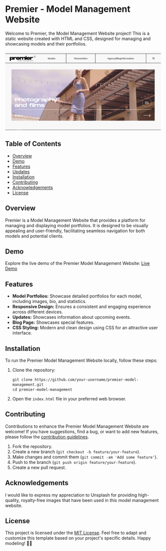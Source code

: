 <h1 id="premier---model-management-website">Premier - Model Management Website</h1>
<p>Welcome to Premier, the Model Management Website project! This is a static website created with HTML and CSS, designed for managing and showcasing models and their portfolios.</p>
<p><img src="premier.png" alt="Premier Model Management Website Preview"></p>
<h2 id="table-of-contents">Table of Contents</h2>
<ul>
<li><a href="#overview">Overview</a></li>
<li><a href="#demo">Demo</a></li>
<li><a href="#features">Features</a></li>
<li><a href="#updates">Updates</a></li>
<li><a href="#installation">Installation</a></li>
<li><a href="#contributing">Contributing</a></li>
<li><a href="#acknowledgements">Acknowledgements</a></li>
<li><a href="#license">License</a></li>
</ul>
<h2 id="overview">Overview</h2>
<p>Premier is a Model Management Website that provides a platform for managing and displaying model portfolios. It is designed to be visually appealing and user-friendly, facilitating seamless navigation for both models and potential clients.</p>
<h2 id="demo">Demo</h2>
<p>Explore the live demo of the Premier Model Management Website: <a href="%5Bhttps://your-demo-url.com%5D(https://antra77.github.io/Model-Website/)">Live Demo</a></p>
<h2 id="features">Features</h2>
<ul>
<li><strong>Model Portfolios:</strong> Showcase detailed portfolios for each model, including images, bio, and statistics.</li>
<li><strong>Responsive Design:</strong> Ensures a consistent and engaging experience across different devices.</li>
<li><strong>Updates:</strong> Showcases information about upcoming events.</li>
<li><strong>Blog Page:</strong> Showcases special features.</li>
<li><strong>CSS Styling:</strong> Modern and clean design using CSS for an attractive user interface.</li>
</ul>
<h2 id="installation">Installation</h2>
<p>To run the Premier Model Management Website locally, follow these steps:</p>
<ol>
<li><p>Clone the repository:</p>
<pre><code class="language-bash">git clone https://github.com/your-username/premier-model-management.git
cd premier-model-management
</code></pre>
</li>
<li><p>Open the <code>index.html</code> file in your preferred web browser.</p>
</li>
</ol>
<h2 id="contributing">Contributing</h2>
<p>Contributions to enhance the Premier Model Management Website are welcome! If you have suggestions, find a bug, or want to add new features, please follow the <a href="CONTRIBUTING.md">contribution guidelines</a>.</p>
<ol>
<li>Fork the repository.</li>
<li>Create a new branch (<code>git checkout -b feature/your-feature</code>).</li>
<li>Make changes and commit them (<code>git commit -am &#39;Add some feature&#39;</code>).</li>
<li>Push to the branch (<code>git push origin feature/your-feature</code>).</li>
<li>Create a new pull request.</li>
</ol>
<h2 id="acknowledgements">Acknowledgements</h2>
<p>I would like to express my appreciation to Unsplash for providing high-quality, royalty-free images that have been used in this model management website.</p>
<h2 id="license">License</h2>
<p>This project is licensed under the <a href="LICENSE">MIT License</a>.
Feel free to adapt and customize this template based on your project&#39;s specific details. Happy modeling! 🌟📸</p>
